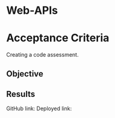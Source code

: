 # Web-APIs
# Acceptance Criteria
Creating a code assessment.

## Objective



## Results
GitHub link: 
Deployed link:
